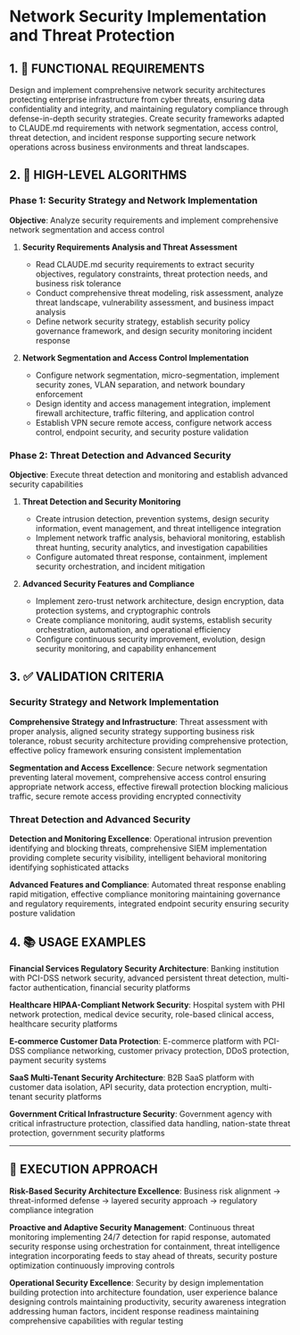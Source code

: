 # Network Security Implementation and Threat Protection

## 1. 🎯 FUNCTIONAL REQUIREMENTS

Design and implement comprehensive network security architectures protecting enterprise infrastructure from cyber threats, ensuring data confidentiality and integrity, and maintaining regulatory compliance through defense-in-depth security strategies. Create security frameworks adapted to CLAUDE.md requirements with network segmentation, access control, threat detection, and incident response supporting secure network operations across business environments and threat landscapes.

## 2. 🔄 HIGH-LEVEL ALGORITHMS

### Phase 1: Security Strategy and Network Implementation
**Objective**: Analyze security requirements and implement comprehensive network segmentation and access control

1. **Security Requirements Analysis and Threat Assessment**
   - Read CLAUDE.md security requirements to extract security objectives, regulatory constraints, threat protection needs, and business risk tolerance
   - Conduct comprehensive threat modeling, risk assessment, analyze threat landscape, vulnerability assessment, and business impact analysis
   - Define network security strategy, establish security policy governance framework, and design security monitoring incident response

2. **Network Segmentation and Access Control Implementation**
   - Configure network segmentation, micro-segmentation, implement security zones, VLAN separation, and network boundary enforcement
   - Design identity and access management integration, implement firewall architecture, traffic filtering, and application control
   - Establish VPN secure remote access, configure network access control, endpoint security, and security posture validation

### Phase 2: Threat Detection and Advanced Security
**Objective**: Execute threat detection and monitoring and establish advanced security capabilities

1. **Threat Detection and Security Monitoring**
   - Create intrusion detection, prevention systems, design security information, event management, and threat intelligence integration
   - Implement network traffic analysis, behavioral monitoring, establish threat hunting, security analytics, and investigation capabilities
   - Configure automated threat response, containment, implement security orchestration, and incident mitigation

2. **Advanced Security Features and Compliance**
   - Implement zero-trust network architecture, design encryption, data protection systems, and cryptographic controls
   - Create compliance monitoring, audit systems, establish security orchestration, automation, and operational efficiency
   - Configure continuous security improvement, evolution, design security monitoring, and capability enhancement

## 3. ✅ VALIDATION CRITERIA

### Security Strategy and Network Implementation
**Comprehensive Strategy and Infrastructure**: Threat assessment with proper analysis, aligned security strategy supporting business risk tolerance, robust security architecture providing comprehensive protection, effective policy framework ensuring consistent implementation

**Segmentation and Access Excellence**: Secure network segmentation preventing lateral movement, comprehensive access control ensuring appropriate network access, effective firewall protection blocking malicious traffic, secure remote access providing encrypted connectivity

### Threat Detection and Advanced Security
**Detection and Monitoring Excellence**: Operational intrusion prevention identifying and blocking threats, comprehensive SIEM implementation providing complete security visibility, intelligent behavioral monitoring identifying sophisticated attacks

**Advanced Features and Compliance**: Automated threat response enabling rapid mitigation, effective compliance monitoring maintaining governance and regulatory requirements, integrated endpoint security ensuring security posture validation

## 4. 📚 USAGE EXAMPLES

**Financial Services Regulatory Security Architecture**: Banking institution with PCI-DSS network security, advanced persistent threat detection, multi-factor authentication, financial security platforms

**Healthcare HIPAA-Compliant Network Security**: Hospital system with PHI network protection, medical device security, role-based clinical access, healthcare security platforms

**E-commerce Customer Data Protection**: E-commerce platform with PCI-DSS compliance networking, customer privacy protection, DDoS protection, payment security systems

**SaaS Multi-Tenant Security Architecture**: B2B SaaS platform with customer data isolation, API security, data protection encryption, multi-tenant security platforms

**Government Critical Infrastructure Security**: Government agency with critical infrastructure protection, classified data handling, nation-state threat protection, government security platforms

---

## 🎯 EXECUTION APPROACH

**Risk-Based Security Architecture Excellence**: Business risk alignment → threat-informed defense → layered security approach → regulatory compliance integration

**Proactive and Adaptive Security Management**: Continuous threat monitoring implementing 24/7 detection for rapid response, automated security response using orchestration for containment, threat intelligence integration incorporating feeds to stay ahead of threats, security posture optimization continuously improving controls

**Operational Security Excellence**: Security by design implementation building protection into architecture foundation, user experience balance designing controls maintaining productivity, security awareness integration addressing human factors, incident response readiness maintaining comprehensive capabilities with regular testing